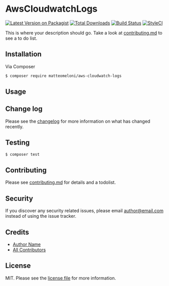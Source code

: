 # AwsCloudwatchLogs

[![Latest Version on Packagist][ico-version]][link-packagist]
[![Total Downloads][ico-downloads]][link-downloads]
[![Build Status][ico-travis]][link-travis]
[![StyleCI][ico-styleci]][link-styleci]

This is where your description should go. Take a look at [contributing.md](contributing.md) to see a to do list.

## Installation

Via Composer

``` bash
$ composer require matteomeloni/aws-cloudwatch-logs
```

## Usage

## Change log

Please see the [changelog](changelog.md) for more information on what has changed recently.

## Testing

``` bash
$ composer test
```

## Contributing

Please see [contributing.md](contributing.md) for details and a todolist.

## Security

If you discover any security related issues, please email author@email.com instead of using the issue tracker.

## Credits

- [Author Name][link-author]
- [All Contributors][link-contributors]

## License

MIT. Please see the [license file](license.md) for more information.

[ico-version]: https://img.shields.io/packagist/v/matteomeloni/aws-cloudwatch-logs.svg?style=flat-square
[ico-downloads]: https://img.shields.io/packagist/dt/matteomeloni/aws-cloudwatch-logs.svg?style=flat-square
[ico-travis]: https://img.shields.io/travis/matteomeloni/aws-cloudwatch-logs/master.svg?style=flat-square
[ico-styleci]: https://styleci.io/repos/12345678/shield

[link-packagist]: https://packagist.org/packages/matteomeloni/aws-cloudwatch-logs
[link-downloads]: https://packagist.org/packages/matteomeloni/aws-cloudwatch-logs
[link-travis]: https://travis-ci.org/matteomeloni/aws-cloudwatch-logs
[link-styleci]: https://styleci.io/repos/12345678
[link-author]: https://github.com/matteomeloni
[link-contributors]: ../../contributors
